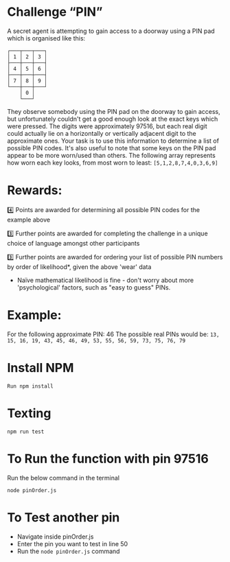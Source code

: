 #  Challenge “PIN”
A secret agent is attempting to gain access to a doorway using a PIN pad which is organised like this:
```
┌───┬───┬───┐
│ 1 │ 2 │ 3 │
├───┼───┼───┤
│ 4 │ 5 │ 6 │
├───┼───┼───┤
│ 7 │ 8 │ 9 │
└───┼───┼───┘
    │ 0 │
    └───┘
```
    
They observe somebody using the PIN pad on the doorway to gain access, but unfortunately couldn't get a good enough look at the exact keys which were pressed. The digits were approximately 97516, but each real digit could actually lie on a horizontally or vertically adjacent digit to the approximate ones. Your task is to use this information to determine a list of possible PIN codes.
It's also useful to note that some keys on the PIN pad appear to be more worn/used than others. The following array represents how worn each key looks, from most worn to least: ```[5,1,2,8,7,4,0,3,6,9]```
# Rewards:
:four:  Points are awarded for determining all possible PIN codes for the example above

:three:  Further points are awarded for completing the challenge in a unique choice of language amongst other participants

:three:  Further points are awarded for ordering your list of possible PIN numbers by order of likelihood*, given the above 'wear' data

* Naïve mathematical likelihood is fine - don't worry about more 'psychological' factors, such as "easy to guess" PINs.

# Example:
For the following approximate PIN: 46
The possible real PINs would be: ```13, 15, 16, 19, 43, 45, 46, 49, 53, 55, 56, 59, 73, 75, 76, 79```

# Install NPM
```
Run npm install
```

# Texting
```
npm run test
```

# To Run the function with pin 97516
Run the below command in the terminal 
```
node pinOrder.js
```
# To Test another pin
- Navigate inside pinOrder.js
- Enter the pin you want to test in line 50
- Run the ```node pinOrder.js``` command

